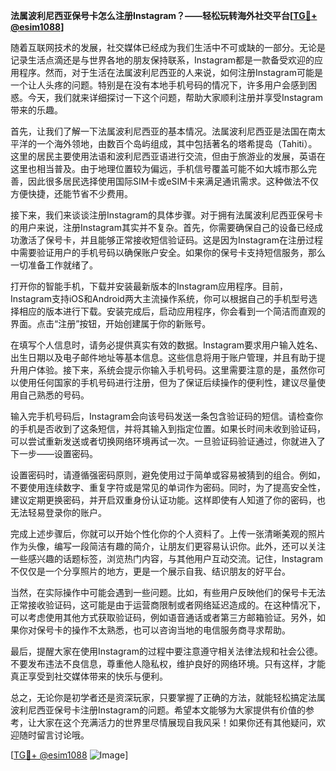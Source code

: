 **法属波利尼西亚保号卡怎么注册Instagram？——轻松玩转海外社交平台[[TG💪+ @esim1088](https://t.me/s/esim1088)]**

随着互联网技术的发展，社交媒体已经成为我们生活中不可或缺的一部分。无论是记录生活点滴还是与世界各地的朋友保持联系，Instagram都是一款备受欢迎的应用程序。然而，对于生活在法属波利尼西亚的人来说，如何注册Instagram可能是一个让人头疼的问题。特别是在没有本地手机号码的情况下，许多用户会感到困惑。今天，我们就来详细探讨一下这个问题，帮助大家顺利注册并享受Instagram带来的乐趣。

首先，让我们了解一下法属波利尼西亚的基本情况。法属波利尼西亚是法国在南太平洋的一个海外领地，由数百个岛屿组成，其中包括著名的塔希提岛（Tahiti）。这里的居民主要使用法语和波利尼西亚语进行交流，但由于旅游业的发展，英语在这里也相当普及。由于地理位置较为偏远，手机信号覆盖可能不如大城市那么完善，因此很多居民选择使用国际SIM卡或eSIM卡来满足通讯需求。这种做法不仅方便快捷，还能节省不少费用。

接下来，我们来谈谈注册Instagram的具体步骤。对于拥有法属波利尼西亚保号卡的用户来说，注册Instagram其实并不复杂。首先，你需要确保自己的设备已经成功激活了保号卡，并且能够正常接收短信验证码。这是因为Instagram在注册过程中需要验证用户的手机号码以确保账户安全。如果你的保号卡支持短信服务，那么一切准备工作就绪了。

打开你的智能手机，下载并安装最新版本的Instagram应用程序。目前，Instagram支持iOS和Android两大主流操作系统，你可以根据自己的手机型号选择相应的版本进行下载。安装完成后，启动应用程序，你会看到一个简洁而直观的界面。点击“注册”按钮，开始创建属于你的新账号。

在填写个人信息时，请务必提供真实有效的数据。Instagram要求用户输入姓名、出生日期以及电子邮件地址等基本信息。这些信息将用于账户管理，并且有助于提升用户体验。接下来，系统会提示你输入手机号码。这里需要注意的是，虽然你可以使用任何国家的手机号码进行注册，但为了保证后续操作的便利性，建议尽量使用自己熟悉的号码。

输入完手机号码后，Instagram会向该号码发送一条包含验证码的短信。请检查你的手机是否收到了这条短信，并将其输入到指定位置。如果长时间未收到验证码，可以尝试重新发送或者切换网络环境再试一次。一旦验证码验证通过，你就进入了下一步——设置密码。

设置密码时，请遵循强密码原则，避免使用过于简单或容易被猜到的组合。例如，不要使用连续数字、重复字符或是常见的单词作为密码。同时，为了提高安全性，建议定期更换密码，并开启双重身份认证功能。这样即使有人知道了你的密码，也无法轻易登录你的账户。

完成上述步骤后，你就可以开始个性化你的个人资料了。上传一张清晰美观的照片作为头像，编写一段简洁有趣的简介，让朋友们更容易认识你。此外，还可以关注一些感兴趣的话题标签，浏览热门内容，与其他用户互动交流。记住，Instagram不仅仅是一个分享照片的地方，更是一个展示自我、结识朋友的好平台。

当然，在实际操作中可能会遇到一些问题。比如，有些用户反映他们的保号卡无法正常接收验证码，这可能是由于运营商限制或者网络延迟造成的。在这种情况下，可以考虑使用其他方式获取验证码，例如语音通话或者第三方邮箱验证。另外，如果你对保号卡的操作不太熟悉，也可以咨询当地的电信服务商寻求帮助。

最后，提醒大家在使用Instagram的过程中要注意遵守相关法律法规和社会公德。不要发布违法不良信息，尊重他人隐私权，维护良好的网络环境。只有这样，才能真正享受到社交媒体带来的快乐与便利。

总之，无论你是初学者还是资深玩家，只要掌握了正确的方法，就能轻松搞定法属波利尼西亚保号卡注册Instagram的问题。希望本文能够为大家提供有价值的参考，让大家在这个充满活力的世界里尽情展现自我风采！如果你还有其他疑问，欢迎随时留言讨论哦。

[[TG💪+ @esim1088](https://t.me/s/esim1088) ![Image](https://i.postimg.cc/4NQfJmqS/Snipaste-2025-05-13-00-14-12.png)]